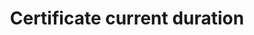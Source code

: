 ---
title: 'Certificate current duration'
field: 'is.certificate.duration'
slug: 'certification-certificate-current-duration'
description: 'The number of months a certificate is valid for'
required: False
module: 'Certificate'
cluster: 'Certification'
policy: 'Free value. Single value only.'
---